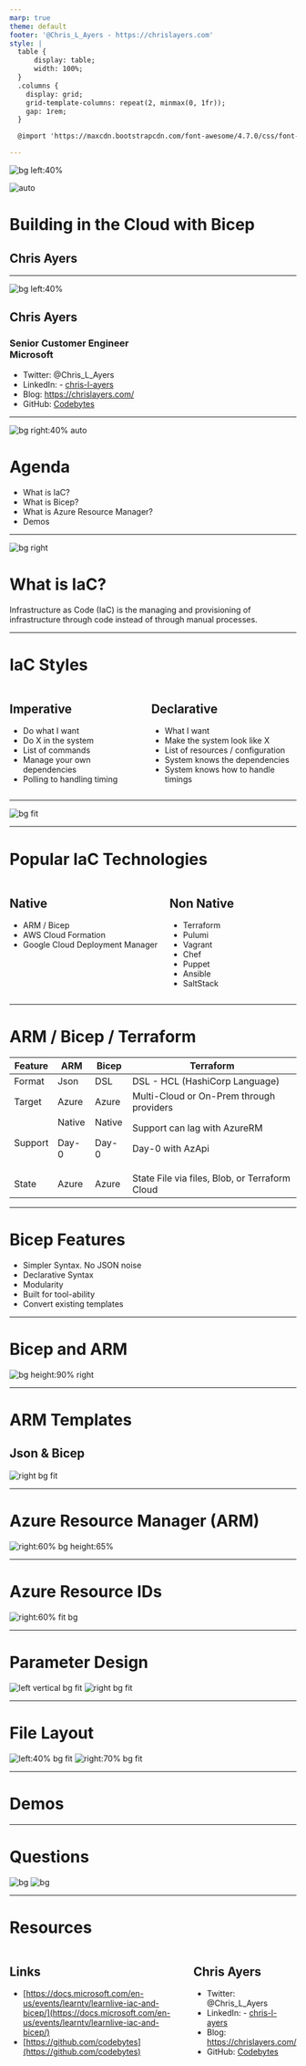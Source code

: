 ```yaml
---
marp: true
theme: default
footer: '@Chris_L_Ayers - https://chrislayers.com'
style: |
  table {
      display: table;
      width: 100%;
  }
  .columns {
    display: grid;
    grid-template-columns: repeat(2, minmax(0, 1fr));
    gap: 1rem;
  }

  @import 'https://maxcdn.bootstrapcdn.com/font-awesome/4.7.0/css/font-awesome.min.css';

---
```


![bg left:40%](./img/background.jpg)

![auto](./img/bicep-logo.png)
# Building in the Cloud with Bicep
## Chris Ayers

---

![bg left:40%](./img/portrait.jpg)

## Chris Ayers
### Senior Customer Engineer<br>Microsoft

- Twitter: @Chris\_L\_Ayers
- LinkedIn: - [chris\-l\-ayers](https://linkedin.com/in/chris-l-ayers/)
- Blog: [https://chrislayers\.com/](https://chrislayers.com/)
- GitHub: [Codebytes](https://github.com/codebytes)

---

![bg right:40% auto](./img/bicep-logo.png)

# Agenda
- What is IaC?
- What is Bicep?
- What is Azure Resource Manager? 
- Demos
---

![bg right](img/background.jpg)

# What is IaC?
Infrastructure as Code (IaC) is the managing and provisioning of infrastructure through code instead of through manual processes.

---

# IaC Styles

<div class="columns">
<div>

## Imperative

- Do what I want
- Do X in the system
- List of commands
- Manage your own dependencies
- Polling to handling timing

</div>
<div>

## Declarative

- What I want
- Make the system look like X
- List of resources / configuration
- System knows the dependencies
- System knows how to handle timings

</div>

</div>

---

![bg fit](./img/imp-vs-decl.png)

---

# Popular IaC Technologies


<div class="columns">
<div>

## Native

- ARM / Bicep
- AWS Cloud Formation
- Google Cloud Deployment Manager

</div>
<div>

## Non Native

- Terraform
- Pulumi
- Vagrant
- Chef
- Puppet
- Ansible
- SaltStack 
  
</div>
</div>


---

# ARM / Bicep / Terraform

Feature | ARM | Bicep | Terraform
---|---|---|---
Format | Json | DSL | DSL - HCL (HashiCorp Language) 
Target | Azure | Azure | Multi-Cloud or On-Prem through providers
Support | Native<p>Day-0 | Native<p>Day-0 | Support can lag with AzureRM<p> Day-0 with AzApi 
State | Azure | Azure | State File via files, Blob, or Terraform Cloud

---

# Bicep Features

- Simpler Syntax. No JSON noise
- Declarative Syntax
- Modularity
- Built for tool-ability
- Convert existing templates

___

# Bicep and ARM

![bg height:90% right](./img/bicep-arm.png)

---

# ARM Templates
## Json & Bicep

![right bg fit](./img/2-convert.png)

---

# Azure Resource Manager (ARM)

![right:60% bg height:65%](./img/2-hierarchy.png)

---

# Azure Resource IDs

![right:60% fit bg](./img/child-resource-id.png)

---

# Parameter Design

![left  vertical bg fit](./img/3-free-form-configuration.png)
![right bg fit](./img/3-configuration-map.png)

---

# File Layout

![left:40%  bg fit](./img/4-group-element-type.png)
![right:70% bg fit](./img/4-group-resource.png)

---

# Demos

---

# Questions

![bg](./img/background.jpg)
![bg](./img/owl.png)

---

# Resources

<div class="columns">
<div>

## Links

- [https://docs.microsoft.com/en-us/events/learntv/learnlive-iac-and-bicep/](https://docs.microsoft.com/en-us/events/learntv/learnlive-iac-and-bicep/)
- [https://github.com/codebytes](https://github.com/codebytes)

</div>
<div>

## Chris Ayers
- Twitter: @Chris\_L\_Ayers
- LinkedIn: - [chris\-l\-ayers](https://linkedin.com/in/chris-l-ayers/)
- Blog: [https://chrislayers\.com/](https://chrislayers.com/)
- GitHub: [Codebytes](https://github.com/codebytes)

</div>

</div>

